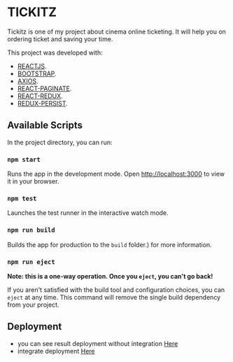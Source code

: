 # TICKITZ

Tickitz is one of my project about cinema online ticketing. It will help you on ordering ticket and saving your time.

This project was developed with:

- [REACTJS](https://reactjs.org/).
- [BOOTSTRAP](https://getbootstrap.com/docs/5.0/getting-started/introduction/).
- [AXIOS](https://www.npmjs.com/package/axios).
- [REACT-PAGINATE](https://www.npmjs.com/package/react-paginate).
- [REACT-REDUX](https://react-redux.js.org/).
- [REDUX-PERSIST](https://www.npmjs.com/package/redux-persist).

## Available Scripts

In the project directory, you can run:

### `npm start`

Runs the app in the development mode.
Open [http://localhost:3000](http://localhost:3000) to view it in your browser.

### `npm test`

Launches the test runner in the interactive watch mode.

### `npm run build`

Builds the app for production to the `build` folder.) for more information.

### `npm run eject`

**Note: this is a one-way operation. Once you `eject`, you can't go back!**

If you aren't satisfied with the build tool and configuration choices, you can `eject` at any time. This command will remove the single build dependency from your project.

## Deployment

- you can see result deployment without integration [Here](https://bioscoopkaartjes.netlify.app/home1.html)
- integrate deployment [Here](https://www.google.com)
